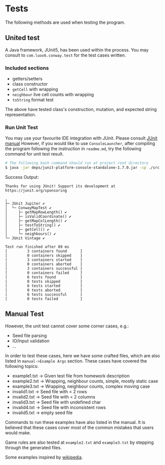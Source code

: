 # Tests

The following methods are used when testing the program. 

## United test

A Java framework, JUnit5, has been used within the process. You may consult to `com.luox6.conway.test` for the test cases written.

### Included sections

- getters/setters
- class constructor
- `getCell` with wrapping
- `neighbour` live cell counts with wrapping
- `toString` format test

The above have tested class's construction, mutation, and expected string representation.

### Run Unit Test 

You may use your favourite IDE integration with JUnit. Please consult [JUnit manual](https://junit.org/junit5/docs/current/user-guide/#running-tests)
However, if you would like to use `ConsoleLauncher`, after compiling the program following the instruction in `readme.md`, try the following command for unit test result.

```bash
# The following bash command should run at project root directory
$ java -jar deps/junit-platform-console-standalone-1.7.0.jar -cp ./src --scan-class-path
```

Success Output: 

```
Thanks for using JUnit! Support its development at https://junit.org/sponsoring

╷
├─ JUnit Jupiter ✔
│  └─ ConwayMapTest ✔
│     ├─ getMapRowLength() ✔
│     ├─ isValidCoordinate() ✔
│     ├─ getMapColLength() ✔
│     ├─ testToString() ✔
│     ├─ getCell() ✔
│     └─ neighbours() ✔
└─ JUnit Vintage ✔

Test run finished after 89 ms
[         3 containers found      ]
[         0 containers skipped    ]
[         3 containers started    ]
[         0 containers aborted    ]
[         3 containers successful ]
[         0 containers failed     ]
[         6 tests found           ]
[         0 tests skipped         ]
[         6 tests started         ]
[         0 tests aborted         ]
[         6 tests successful      ]
[         0 tests failed          ]
```

## Manual Test

However, the unit test cannot cover some corner cases, e.g.:

- Seed file parsing
- IO/Input validation
- ...

In order to test these cases, here we have some crafted files, which are also listed in `manual->Example Args` section.
These cases have covered the following topics: 

- example1.txt -> Given test file from homework description
- example2.txt -> Wrapping, neighbour counts, simple, mostly static case
- example3.txt -> Wrapping, neighbour counts, complex moving case
- invalid1.txt -> Seed file with < 2 rows
- invalid2.txt -> Seed file with < 2 columns
- invalid3.txt -> Seed file with undefined char
- invalid4.txt -> Seed file with inconsistent rows
- invalid5.txt -> empty seed file

Commands to run these examples have also listed in the manual. It is believed that these cases cover most of the common mistakes that users would make.

Game rules are also tested at `example2.txt` and `example3.txt` by stepping through the generated files.

Some examples inspired by [wikipedia](https://en.wikipedia.org/wiki/Conway%27s_Game_of_Life).